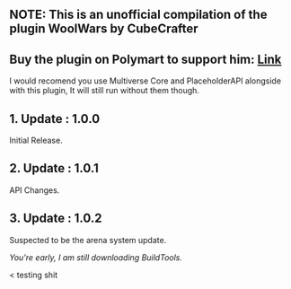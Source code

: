 ## NOTE: This is an unofficial compilation of the plugin WoolWars by CubeCrafter
## Buy the plugin on Polymart to support him: [Link](https://polymart.org/resource/wool-wars.2551)

I would recomend you use Multiverse Core and PlaceholderAPI alongside with this plugin, It will still run without them though.

## 1. Update : 1.0.0
Initial Release.

## 2. Update : 1.0.1
API Changes.

## 3. Update : 1.0.2
Suspected to be the arena system update.



*You're early, I am still downloading BuildTools.*

< testing shit
